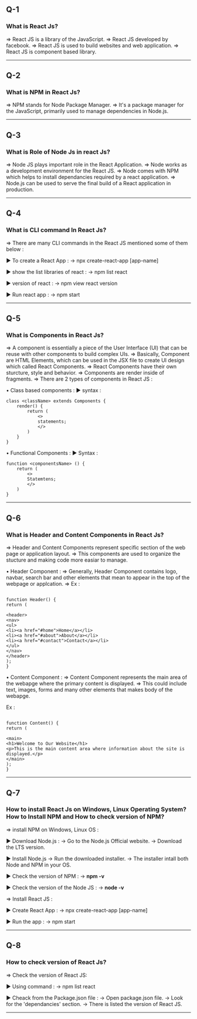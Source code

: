 ## Q-1

### What is React Js?

=> React JS is a library of the JavaScript.
=> React JS developed by facebook.
=> React JS is used to build websites and web application.
=> React JS is component based library.

---

## Q-2

### What is NPM in React Js?

=> NPM stands for Node Package Manager.
=> It's a package manager for the JavaScript, primarily used to manage dependencies in Node.js.

---

## Q-3

### What is Role of Node Js in react Js?

=> Node JS plays important role in the React Application.
=> Node works as a development environment for the React JS.
=> Node comes with NPM which helps to install dependancies required by a react application.
=> Node.js can be used to serve the final build of a React application in production.

---

## Q-4

### What is CLI command In React Js?

=> There are many CLI commands in the React JS mentioned some of them below :

► To create a React App :
-> npx create-react-app [app-name]

► show the list libraries of react :
-> npm list react

► version of react :
-> npm view react version

► Run react app :
-> npm start

---

## Q-5

### What is Components in React Js?

=> A component is essentially a piece of the User Interface (UI) that can be reuse with other components to build complex UIs.
=> Basically, Component are HTML Elements, which can be used in the JSX file to create UI design which called React Components.
=> React Components have their own sturcture, style and behavior.
=> Components are render inside of fragments.
=> There are 2 types of components in React JS :

• Class based components :
► syntax :

```
class <className> extends Components {
    render() {
        return (
            <>
            statements;
            </>
        )
    }
}
```

• Functional Components :
► Syntax :

```
function <componentsName> () {
    return (
        <>
        Statemtens;
        </>
    )
}

```

---

## Q-6

### What is Header and Content Components in React Js?

=> Header and Content Components represent specific section of the web page or application layout.
=> This components are used to organize the stucture and making code more easiar to manage.

• Header Component :
=> Generally, Header Component contains logo, navbar, search bar and other elements that mean to appear in the top of the webpage or applcation.
=> Ex :

```

function Header() {
return (

<header>
<nav>
<ul>
<li><a href="#home">Home</a></li>
<li><a href="#about">About</a></li>
<li><a href="#contact">Contact</a></li>
</ul>
</nav>
</header>
);
}

```

• Content Component :
=> Content Component represents the main area of the webapge where the primary content is displayed.
=> This could include text, images, forms and many other elements that makes body of the webapge.

Ex :

```

function Content() {
return (

<main>
<h1>Welcome to Our Website</h1>
<p>This is the main content area where information about the site is displayed.</p>
</main>
);
}

```

---

## Q-7

### How to install React Js on Windows, Linux Operating System? How to Install NPM and How to check version of NPM?

=> install NPM on Windows, Linux OS :

► Download Node.js :
→ Go to the Node.js Official website.
→ Download the LTS version.

► Install Node.js
→ Run the downloaded installer.
→ The installer intall both Node and NPM in your OS.

► Check the version of NPM :
→ <b>npm -v</b>

► Check the version of the Node JS :
→ <b>node -v</b>

=> Install React JS :

► Create React App :
→ npx create-react-app [app-name]

► Run the app :
→ npm start

---

## Q-8

### How to check version of React Js?

=> Check the version of React JS:

► Using command :
→ npm list react

► Cheack from the Package.json file :
→ Open package.json file.
→ Look for the 'dependancies' section.
→ There is listed the version of React JS.

---

```

```

```

```
